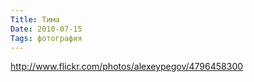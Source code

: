 ```yaml
---
Title: Тима
Date: 2010-07-15
Tags: фотография
---
```


http://www.flickr.com/photos/alexeypegov/4796458300